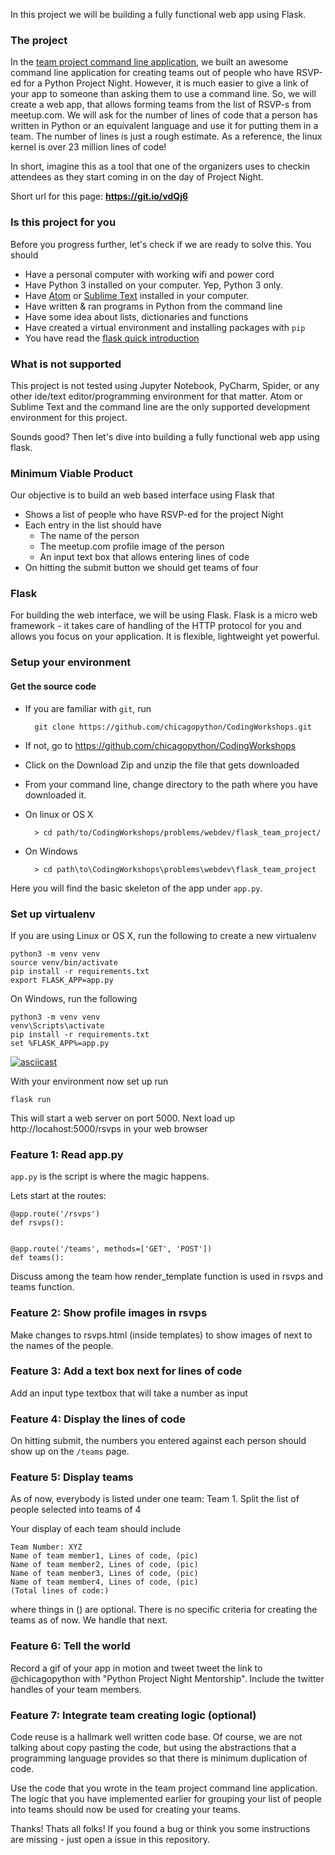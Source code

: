 In this project we will be building a fully functional web app using
Flask.

### The project
In the [team project command line application](https://github.com/chicagopython/CodingWorkshops/tree/master/problems/py101/python_team_project), we built an awesome command line
application for creating teams out of people who have RSVP-ed for a Python Project
Night. However, it is much easier to give a link of your app to someone
than asking them to use a command line. So, we will create a web app, that allows
forming teams from the list of RSVP-s from meetup.com. We
will ask for the number of lines of code that a person has written in
Python or an equivalent language and use it for putting them in a team. The number of lines is just a rough estimate. As a reference, the linux kernel is over 23 million lines of code!

In short, imagine this as a tool that one of the
organizers uses to checkin attendees as they start coming in on the day of
Project Night.

Short url for this page: **https://git.io/vdQj6**

### Is this project for you
Before you progress further, let's check if we are ready to solve this. You should
- Have a personal computer with working wifi and power cord
- Have Python 3 installed on your computer. Yep, Python 3 only.
- Have [Atom](https://atom.io/) or [Sublime Text](https://www.sublimetext.com/3) installed in your computer.
- Have written & ran programs in Python from the command line
- Have some idea about lists, dictionaries and functions
- Have created a virtual environment and installing packages with `pip`
- You have read the [flask quick introduction](http://flask.pocoo.org/docs/0.12/quickstart/)

### What is not supported
This project is not tested using Jupyter Notebook, PyCharm,
Spider, or any other ide/text editor/programming environment for that matter.
Atom or Sublime Text and the command line are the only supported development
environment for this project.

Sounds good? Then let's dive into building a fully functional web app using flask.

### Minimum Viable Product
Our objective is to build an web based interface using Flask that
- Shows a list of people who have RSVP-ed for the project Night
- Each entry in the list should have
  - The name of the person
  - The meetup.com profile image of the person
  - An input text box that allows entering lines of code
- On hitting the submit button we should get teams of four


### Flask
For building the web interface, we will be using Flask.
Flask is a micro web framework - it takes care of handling of the HTTP
protocol for you and allows you focus on your application. It is flexible,
lightweight yet powerful.

### Setup your environment
#### Get the source code
- If you are familiar with `git`, run

		git clone https://github.com/chicagopython/CodingWorkshops.git

- If not, go to https://github.com/chicagopython/CodingWorkshops
- Click on the Download Zip and unzip the file that gets downloaded
- From your command line, change directory to the path where you have downloaded it.
- On linux or OS X

 		> cd path/to/CodingWorkshops/problems/webdev/flask_team_project/

- On Windows

		> cd path\to\CodingWorkshops\problems\webdev\flask_team_project


Here you will find the basic skeleton of the app under `app.py`.

### Set up virtualenv
If you are using Linux or OS X, run the following to create a new virtualenv

    python3 -m venv venv
    source venv/bin/activate
    pip install -r requirements.txt
    export FLASK_APP=app.py

On Windows, run the following

    python3 -m venv venv
    venv\Scripts\activate
    pip install -r requirements.txt
    set %FLASK_APP%=app.py

[![asciicast](https://asciinema.org/a/M1hP91h153PuOPEjVYbot6jPj.png)](https://asciinema.org/a/M1hP91h153PuOPEjVYbot6jPj)

With your environment now set up run

    flask run

This will start a web server on port 5000.
Next load up http://locahost:5000/rsvps in your web browser

### Feature 1: Read app.py
`app.py` is the script is where the magic happens.

Lets start at the routes:

    @app.route('/rsvps')
    def rsvps():


    @app.route('/teams', methods=['GET', 'POST'])
    def teams():

Discuss among the team how render_template function is used in rsvps and teams
function.

### Feature 2: Show profile images in rsvps
Make changes to rsvps.html (inside templates) to show images of next to the
names of the people.

### Feature 3: Add a text box next for lines of code
Add an input type textbox that will take a number as input

### Feature 4: Display the lines of code
On hitting submit, the numbers you entered against each person should show up
on the `/teams` page.

### Feature 5: Display teams
As of now, everybody is listed under one team: Team 1.
Split the list of people selected into teams of 4

Your display of each team should include

    Team Number: XYZ
    Name of team member1, Lines of code, (pic)
    Name of team member2, Lines of code, (pic)
    Name of team member3, Lines of code, (pic)
    Name of team member4, Lines of code, (pic)
    (Total lines of code:)

where things in () are optional.
There is no specific criteria for creating the teams as of now. We handle that
next.

### Feature 6: Tell the world
Record a gif of your app in motion and tweet tweet the link to @chicagopython with "Python Project Night Mentorship". Include the twitter handles of your team members.

### Feature 7: Integrate team creating logic (optional)
Code reuse is a hallmark well written code base. Of course, we are
not talking about copy pasting the code, but using the abstractions that a
programming language provides so that there is minimum duplication of code.

Use the code that you wrote in the team project command line application. The logic
that you have implemented earlier for grouping your list of people into teams
should now be used for creating your teams.

Thanks! Thats all folks!
If you found a bug or think you some instructions are missing - just open a issue in this repository.
